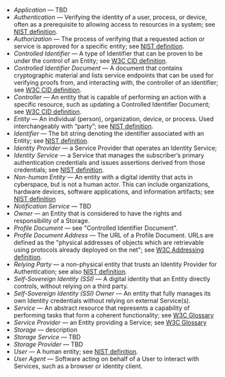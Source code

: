  - <dfn>Application</dfn> — TBD
 - <dfn>Authentication</dfn> — Verifying the identity of a user, process, or device, often as a prerequisite to allowing access to resources in a system; see [NIST definition](https://csrc.nist.gov/glossary/term/authentication).
 - <dfn>Authorization</dfn> — The process of verifying that a requested action or service is approved for a specific entity; see [NIST definition](https://csrc.nist.gov/glossary/term/authorization).
 - <dfn>Controlled Identifier</dfn> — A type of Identifier that can be proven to be under the control of an Entity; see [W3C CID definition](https://www.w3.org/TR/cid-1.0/#dfn-controlled-identifier).
 - <dfn>Controlled Identifier Document</dfn> — A document that contains cryptographic material and lists service endpoints that can be used for verifying proofs from, and interacting with, the controller of an identifier; see [W3C CID definition](https://www.w3.org/TR/cid-1.0/#dfn-controlled-identifier-document).
 - <dfn>Controller</dfn> — An entity that is capable of performing an action with a specific resource, such as updating a Controlled Identifier Document; see [W3C CID definition](https://www.w3.org/TR/cid-1.0/#dfn-controlled-identifier-document).
 - <dfn>Entity</dfn> — An individual (person), organization, device, or process. Used interchangeably with “party”; see [NIST definition](https://csrc.nist.gov/glossary/term/entity).
 - <dfn>Identifier</dfn> — The bit string denoting the identifier associated with an Entity; see [NIST definition](https://csrc.nist.gov/glossary/term/identifier).
 - <dfn>Identity Provider</dfn> — a Service Provider that operates an Identity Service;
 - <dfn>Identity Service</dfn> — a Service that manages the subscriber’s primary authentication credentials and issues assertions derived from those credentials; see [NIST definition](https://csrc.nist.gov/glossary/term/identity_provider).
 - <dfn>Non-human Entity</dfn> — An entity with a digital identity that acts in cyberspace, but is not a human actor. This can include organizations, hardware devices, software applications, and information artifacts; see [NIST definition](https://csrc.nist.gov/glossary/term/non-human_entity)
 - <dfn>Notification Service</dfn> — TBD
 - <dfn>Owner</dfn> — an Entity that is considered to have the rights and responsibility of a Storage.
 - <dfn>Profile Document</dfn> — see "Controlled Identifier Document".
 - <dfn>Profile Document Address</dfn> — The URL of a Profile Document. URLs are defined as the "physical addresses of objects which are retrievable using protocols already deployed on the net"; see [W3C Addressing definition](https://www.w3.org/Addressing/URL/url-spec.html).
 - <dfn>Relying Party</dfn> — a non-physical entity that trusts an Identity Provider for Authentication; see also [NIST definition](https://csrc.nist.gov/glossary/term/relying_party).
 - <dfn>Self-Sovereign Identity (SSI)</dfn> — A digital identity that an Entity directly controls, without relying on a third party.
 - <dfn>Self-Sovereign Identity (SSI) Owner</dfn> — An entity that fully manages its own Identity credentials without relying on external Service(s).
 - <dfn>Service</dfn> — An abstract resource that represents a capability of performing tasks that form a coherent functionality; see [W3C Glossary](https://www.w3.org/TR/ws-gloss/#service)
 - <dfn>Service Provider</dfn> — an Entity providing a Service; see [W3C Glossary](https://www.w3.org/TR/ws-gloss/#providerentity)
 - <dfn>Storage</dfn> — description
 - <dfn>Storage Service</dfn> — TBD
 - <dfn>Storage Provider</dfn> — TBD
 - <dfn>User</dfn> — A human entity; see [NIST definition](https://csrc.nist.gov/glossary/term/user).
 - <dfn>User Agent</dfn> — Software acting on behalf of a User to interact with Services, such as a browser or identity client.
